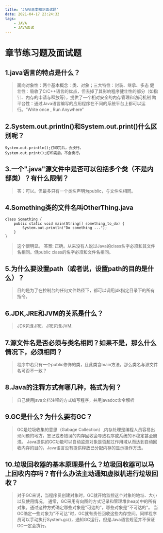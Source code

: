 ```yaml
---
title: 'JAVA基本知识面试题'
date: 2021-04-17 23:24:33
tags:
	- JAVA
	- JAVA面试
---
```


# 章节练习题及面试题

## 1.java语言的特点是什么？

>面向对象性：两个基本概念：类、对象；三大特性：封装、继承、多态
>健壮性：吸收了C/C++语言的优点，但去掉了其影响程序健壮性的部分（如指针、内存的申请与释放等），提供了一个相对安全的内存管理和访问机制
>跨平台性：通过Java语言编写的应用程序在不同的系统平台上都可以运行。“Write once , Run Anywhere”


<!-- more -->
## 2.System.out.println()和System.out.print()什么区别呢？
	System.out.println();打印完后，会换行。  
	System.out.print();打印完后，不会换行。
## 3.一个".java"源文件中是否可以包括多个类（不是内部类）？有什么限制？
>答：可以。但最多只有一个类名声明为public，与文件名相同。



## 4.Something类的文件名叫OtherThing.java
	class Something {
	    public static void main(String[] something_to_do) {        
	        System.out.println("Do something ...");
	    }
	}
	 
>这个很明显。
>答案: 正确。从来没有人说过Java的class名字必须和其文件名相同。但public class的名字必须和文件名相同。


## 5.为什么要设置path（或者说，设置path的目的是什么）？
>目的是为了在控制台的任何文件路径下，都可以调用jdk指定目录下的所有指令。


## 6.JDK,JRE和JVM的关系是什么？
>JDK包含JRE，JRE包含JVM.


## 7.源文件名是否必须与类名相同？如果不是，那么什么情况下，必须相同？

>程序中若只有一个public修饰的类，且此类含main方法。那么类名与源文件名可否不一致？


## 8.Java的注释方式有哪几种，格式为何？


>自己使用java文档注释的方式编写程序，并用javadoc命令解析

## 9.GC是什么? 为什么要有GC？
>GC是垃圾收集的意思（Gabage Collection）,内存处理是编程人员容易出现问题的地方，忘记或者错误的内存回收会导致程序或系统的不稳定甚至崩溃。
>Java提供的GC功能可以自动监测对象是否超过作用域从而达到自动回收内存的目的，Java语言没有提供释放已分配内存的显示操作方法。


## 10.垃圾回收器的基本原理是什么？垃圾回收器可以马上回收内存吗？有什么办法主动通知虚拟机进行垃圾回收？

>对于GC来说，当程序员创建对象时，GC就开始监控这个对象的地址、大小以及使用情况。
>通常，GC采用有向图的方式记录和管理堆(heap)中的所有对象。通过这种方式确定哪些对象是"可达的"，哪些对象是"不可达的"。
>当GC确定一些对象为"不可达"时，GC就有责任回收这些内存空间。同样程序员可以手动执行System.gc()，通知GC运行，但是Java语言规范并不保证GC一定会执行。
